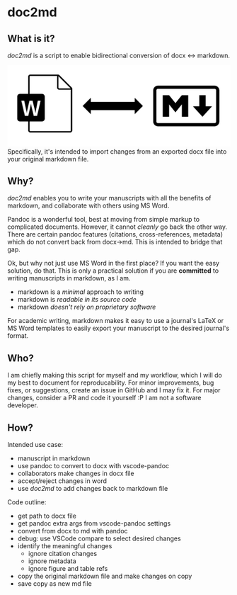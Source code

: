 # doc2md

## What is it?
*doc2md* is a script to enable bidirectional conversion of docx <-> markdown. 

![doc2md](README.png)
Specifically, it's intended to import changes from an exported docx file into your original markdown file.

## Why?
*doc2md* enables you to write your manuscripts with all the benefits of markdown, and collaborate with others using MS Word.

Pandoc is a wonderful tool, best at moving from simple markup to complicated documents. However, it cannot *cleanly* go back the other way. There are certain pandoc features (citations, cross-references, metadata) which do not convert back from docx->md. This is intended to bridge that gap.

Ok, but why not just use MS Word in the first place? If you want the easy solution, do that. This is only a practical solution if you are **committed** to writing manuscripts in markdown, as I am.  
- markdown is a *minimal* approach to writing
- markdown is *readable in its source code*
- markdown *doesn't rely on proprietary software*

For academic writing, markdown makes it easy to use a journal's LaTeX or MS Word templates to easily export your manuscript to the desired journal's format.

## Who?
I am chiefly making this script for myself and my workflow, which I will do my best to document for reproducability. For minor improvements, bug fixes, or suggestions, create an issue in GitHub and I may fix it. For major changes, consider a PR and code it yourself :P I am not a software developer.


## How?
Intended use case:
- manuscript in markdown
- use pandoc to convert to docx with vscode-pandoc
- collaborators make changes in docx file
- accept/reject changes in word
- use *doc2md* to add changes back to markdown file

Code outline:
- get path to docx file
- get pandoc extra args from vscode-pandoc settings
- convert from docx to md with pandoc
- debug: use VSCode compare to select desired changes
- identify the meaningful changes
    - ignore citation changes
    - ignore metadata
    - ignore figure and table refs
- copy the original markdown file and make changes on copy
- save copy as new md file
